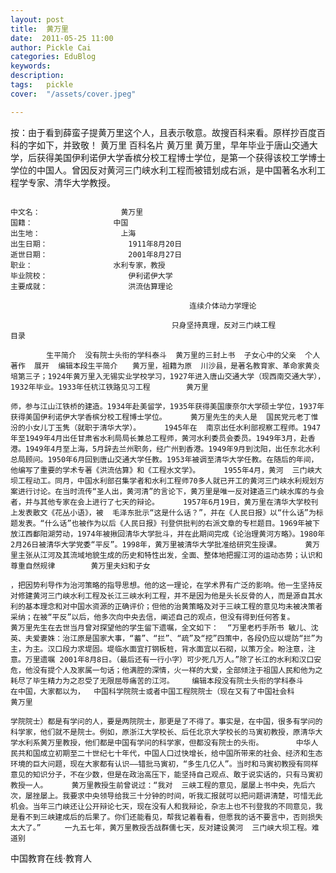 ```yaml
---
layout: post  
title:  黄万里  
date:  2011-05-25 11:00  
author: Pickle Cai  
categories: EduBlog  
keywords: 
description:   
tags:	pickle   
cover:  "/assets/cover.jpeg"  

---  
```

    
按：由于看到薛蛮子提黄万里这个人，且表示敬意。故搜百科来看。原样抄百度百科的字如下，并致敬！	黄万里  百科名片              黄万里              黄万里，早年毕业于唐山交通大学，后获得美国伊利诺伊大学香槟分校工程博士学位，是第一个获得该校工学博士学位的中国人。曾因反对黄河三门峡水利工程而被错划成右派，是中国著名水利工程学专家、清华大学教授。

                                                                                                    中文名：                  黄万里                                                  国籍：                  中国                                                  出生地：                  上海                                                  出生日期：                  1911年8月20日                                                  逝世日期：                  2001年8月27日                                                                                                      职业：                  水利专家，教授                                                  毕业院校：                  伊利诺伊大学                                                  主要成就：                  洪流估算理论

                                            连续介体动力学理论

                                        只身坚持真理，反对三门峡工程                                                                        目录

            生平简介  没有院士头衔的学科泰斗  黄万里的三封上书  子女心中的父亲  个人著作  展开  编辑本段生平简介　　黄万里，祖籍为原  川沙县，是著名教育家、革命家黄炎培第三子；1924年黄万里入无锡实业学校学习，1927年进入唐山交通大学（现西南交通大学），1932年毕业。1933年任杭江铁路见习工程        黄万里

    师，参与江山江铁桥的建造。1934年赴美留学，1935年获得美国康奈尔大学硕士学位，1937年获得美国伊利诺伊大学香槟分校工程博士学位。  　　黄万里先生的夫人是  国民党元老丁惟汾的小女儿丁玉隽（就职于清华大学）。  　　1945年在  南京出任水利部视察工程师。1947年至1949年4月出任甘肃省水利局局长兼总工程师，黄河水利委员会委员。1949年3月，赴香港。1949年4月至上海，5月辞去兰州职务，经广州到香港。1949年9月到沈阳，出任东北水利总局顾问。1950年6月回到唐山交通大学任教。1953年被调至清华大学任教。在随后的年间，他编写了重要的学术专著《洪流估算》和《工程水文学》。  　　1955年4月，黄河  三门峡大坝工程动工。同月，中国水利部召集学者和水利工程师70多人就已开工的黄河三门峡水利规划方案进行讨论。在当时流传“圣人出，黄河清”的言论下，黄万里是唯一反对建造三门峡水库的与会者，并与其他专家在会上进行了七天的辩论。  　　1957年6月19日，黄万里在清华大学校刊上发表散文《花丛小语》，被  毛泽东批示“这是什么话？”，并在《人民日报》以“什么话”为标题发表。“什么话”也被作为以后《人民日报》刊登供批判的右派文章的专栏题目。1969年被下放江西鄱阳湖劳动，1974年被揪回清华大学批斗，并在此期间完成《论治理黄河方略》。1980年2月26日被清华大学党委“平反”。1998年，黄万里被清华大学批准给研究生授课。  　　黄万里主张从江河及其流域地貌生成的历史和特性出发，全面、整体地把握江河的运动态势；认识和尊重自然规律        黄万里夫妇和子女

    ，把因势利导作为治河策略的指导思想。他的这一理论，在学术界有广泛的影响。他一生坚持反对修建黄河三门峡水利工程及长江三峡水利工程，并不是因为他是头长反骨的人，而是源自其水利的基本理念和对中国水资源的正确评价；但他的治黄策略及对于三峡工程的意见均未被决策者采纳；在被“平反”以后，他多次向中央去信，阐述自己的观点，但没有得到任何答复。  　　黄万里先生在去世当月曾对探望他的学生留下遗嘱，全文如下：  “万里老朽手所书 敏儿、沈英、夫爱妻姝：治江原是国家大事，“蓄”、“拦”、“疏”及“挖”四策中，各段仍应以堤防“拦”为主，为主。汉口段力求堤固。堤临水面宜打钢板桩，背水面宜以石砌，以策万全。盼注意，注意。万里遗嘱 2001年8月8日。（最后还有一行小字）可少死几万人。”除了长江的水利和汉口安危，他没有提个人及家属一句话；他满腔的深情，火一样的大爱，全部倾注于祖国人民和他为之耗尽了毕生精力为之忍受了无限屈辱痛苦的江河。    编辑本段没有院士头衔的学科泰斗　　在中国，大家都以为，  中国科学院院士或者中国工程院院士（现在又有了中国社会科        黄万里

    学院院士）都是有学问的人，要是两院院士，那更是了不得了。事实是，在中国，很多有学问的科学家，他们就不是院士。例如，原浙江大学校长、后任北京大学校长的马寅初教授，原清华大学水利系黄万里教授，他们都是中国有学问的科学家，但都没有院士的头衔。  　　  中华人民共和国成立初期至二十世纪七十年代，中国人口过快增长，给中国所带来的社会、经济和生态环境的巨大问题，现在大家都有认识——错批马寅初，“多生几亿人”。当时和马寅初教授有同样意见的知识分子，不在少数，但是在政治高压下，能坚持自己观点、敢于说实话的，只有马寅初教授一人。  　　黄万里教授生前曾说过：“我对  三峡工程的意见，屡屡上书中央，先后六次，屡挫屡上。我要求中央领导给我三十分钟的时间，听我汇报就可以把问题讲清楚，可惜无此机会。当年三门峡还让公开辩论七天，现在没有人和我辩论，杂志上也不刊登我的不同意见，我是看不到三峡建成后的后果了。你们还能看见，帮我记着看看，但愿我的话不要言中，否则损失太大了。”  　　一九五七年，黄万里教授舌战群儒七天，反对建设黄河  三门峡大坝工程。难道别  
 中国教育在线·教育人

